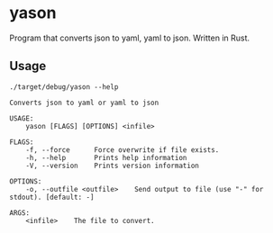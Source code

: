 # yason
Program that converts json to yaml, yaml to json. Written in Rust.

## Usage

``` shellsession
./target/debug/yason --help

Converts json to yaml or yaml to json

USAGE:
    yason [FLAGS] [OPTIONS] <infile>

FLAGS:
    -f, --force      Force overwrite if file exists.
    -h, --help       Prints help information
    -V, --version    Prints version information

OPTIONS:
    -o, --outfile <outfile>    Send output to file (use "-" for stdout). [default: -]

ARGS:
    <infile>    The file to convert.
```
